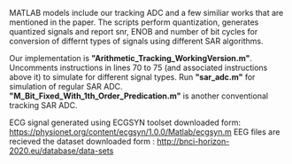 MATLAB models include our tracking ADC and a few similiar works that are mentioned in the paper. The scripts perform quantization, generates quantized signals and report snr, ENOB and number of bit cycles for conversion of differnt types of signals using different SAR algorithms.

  
Our implementation is **"Arithmetic_Tracking_WorkingVersion.m"**. Uncomments instructions in lines 70 to 75 (and associated instructions above it) to simulate for different signal types. Run **"sar_adc.m"** for simulation of regular SAR ADC. **"M_Bit_Fixed_With_1th_Order_Predication.m"** is another conventional tracking SAR ADC. 


ECG signal generated using ECGSYN toolset downloaded form: https://physionet.org/content/ecgsyn/1.0.0/Matlab/ecgsyn.m
EEG files are recieved the dataset downloaded form : http://bnci-horizon-2020.eu/database/data-sets
  


